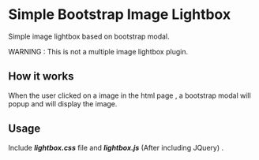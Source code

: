# Simple Bootstrap Image Lightbox

Simple image lightbox based on bootstrap modal.

WARNING : This is not a multiple image lightbox plugin.

## How it works

When the user clicked on a image in the html page , a bootstrap modal will popup and will display the image.

## Usage

Include ***lightbox.css*** file and ***lightbox.js*** (After including JQuery) .

